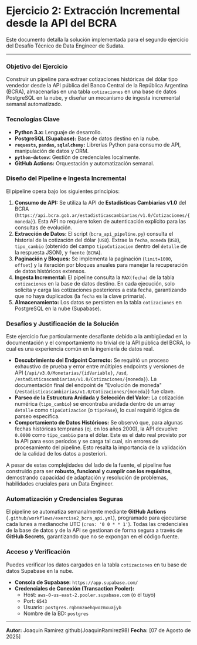 # Ejercicio 2: Extracción Incremental desde la API del BCRA

Este documento detalla la solución implementada para el segundo ejercicio del Desafío Técnico de Data Engineer de Sudata.

---

### Objetivo del Ejercicio

Construir un pipeline para extraer cotizaciones históricas del dólar tipo vendedor desde la API pública del Banco Central de la República Argentina (BCRA), almacenarlas en una tabla `cotizaciones` en una base de datos PostgreSQL en la nube, y diseñar un mecanismo de ingesta incremental semanal automatizado.

### Tecnologías Clave

*   **Python 3.x:** Lenguaje de desarrollo.
*   **PostgreSQL (Supabase):** Base de datos destino en la nube.
*   **`requests`, `pandas`, `sqlalchemy`:** Librerías Python para consumo de API, manipulación de datos y ORM.
*   **`python-dotenv`:** Gestión de credenciales localmente.
*   **GitHub Actions:** Orquestación y automatización semanal.

### Diseño del Pipeline e Ingesta Incremental

El pipeline opera bajo los siguientes principios:

1.  **Consumo de API:** Se utiliza la API de **Estadísticas Cambiarias v1.0** del BCRA (`https://api.bcra.gob.ar/estadisticascambiarias/v1.0/Cotizaciones/{moneda}`). Esta API no requiere token de autenticación explícito para las consultas de evolución.
2.  **Extracción de Datos:** El script (`bcra_api_pipeline.py`) consulta el historial de la cotización del dólar (`USD`). Extrae la `fecha`, `moneda` (`USD`), `tipo_cambio` (obtenido del campo `tipoCotizacion` dentro del `detalle` de la respuesta JSON), y `fuente` (`BCRA`).
3.  **Paginación y Bloques:** Se implementa la paginación (`limit=1000`, `offset`) y la iteración por bloques anuales para manejar la recuperación de datos históricos extensos.
4.  **Ingesta Incremental:** El pipeline consulta la `MAX(fecha)` de la tabla `cotizaciones` en la base de datos destino. En cada ejecución, solo solicita y carga las cotizaciones posteriores a esta fecha, garantizando que no haya duplicados (la `fecha` es la clave primaria).
5.  **Almacenamiento:** Los datos se persisten en la tabla `cotizaciones` en PostgreSQL en la nube (Supabase).

### **Desafíos y Justificación de la Solución**

Este ejercicio fue particularmente desafiante debido a la ambigüedad en la documentación y el comportamiento no trivial de la API pública del BCRA, lo cual es una experiencia común en la ingeniería de datos real.

*   **Descubrimiento del Endpoint Correcto:** Se requirió un proceso exhaustivo de prueba y error entre múltiples endpoints y versiones de API (`/api/v3.0/Monetarias/{idVariable}`, `/usd`, `/estadisticascambiarias/v1.0/Cotizaciones/{moneda}`). La documentación final del endpoint de "Evolución de moneda" (`/estadisticascambiarias/v1.0/Cotizaciones/{moneda}`) fue clave.
*   **Parseo de la Estructura Anidada y Selección del Valor:** La cotización numérica (`tipo_cambio`) se encontraba anidada dentro de un array `detalle` como `tipoCotizacion` (o `tipoPase`), lo cual requirió lógica de parseo específica.
*   **Comportamiento de Datos Históricos:** Se observó que, para algunas fechas históricas tempranas (ej. en los años 2000), la API devuelve `0.0000` como `tipo_cambio` para el dólar. Este es el dato real provisto por la API para esos períodos y se carga tal cual, sin errores de procesamiento del pipeline. Esto resalta la importancia de la validación de la calidad de los datos a posteriori.

A pesar de estas complejidades del lado de la fuente, el pipeline fue construido para ser **robusto, funcional y cumplir con los requisitos**, demostrando capacidad de adaptación y resolución de problemas, habilidades cruciales para un Data Engineer.

### Automatización y Credenciales Seguras

El pipeline se automatiza semanalmente mediante **GitHub Actions** (`.github/workflows/exercise2_bcra_api.yml`), programado para ejecutarse cada lunes a medianoche UTC (`cron: '0 0 * * 1'`). Todas las credenciales de la base de datos y de la API se gestionan de forma segura a través de **GitHub Secrets**, garantizando que no se expongan en el código fuente.

### Acceso y Verificación

Puedes verificar los datos cargados en la tabla `cotizaciones` en tu base de datos Supabase en la nube.

*   **Consola de Supabase:** `https://app.supabase.com/`
*   **Credenciales de Conexión (Transaction Pooler):**
    *   Host: `aws-0-us-east-2.pooler.supabase.com` (o el tuyo)
    *   Port: `6543`
    *   Usuario: `postgres.rqbnmzoehqwozmxuajyb`
    *   Nombre de la BD: `postgres`

---

**Autor:** Joaquin Ramirez github(JoaquinRamirez98)
**Fecha:** [07 de Agosto de 2025]